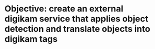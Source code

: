 # Objective: create an external digikam service that applies object detection and translate objects into digikam tags